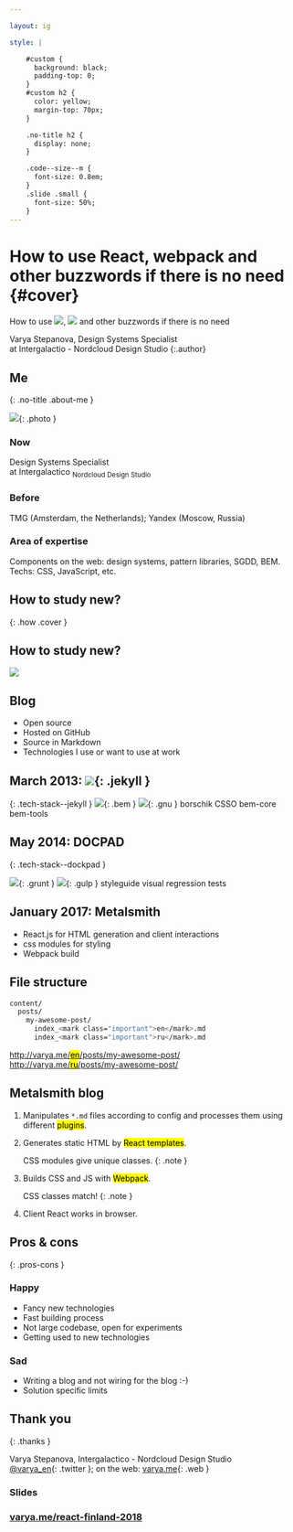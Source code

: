 ```yaml
---

layout: ig

style: |

    #custom {
      background: black;
      padding-top: 0;
    }
    #custom h2 {
      color: yellow;
      margin-top: 70px;
    }

    .no-title h2 {
      display: none;
    }

    .code--size--m {
      font-size: 0.8em;
    }
    .slide .small {
      font-size: 50%;
    }
---
```


# How to use React, webpack and other buzzwords if there is no need  {#cover}

<div class="title">
How to use

<span class="logos">
  <img src="pictures/react.png" class="logo react"/>,
  <img src="pictures/webpack.png" class="logo webpack"/>
</span>
and other
<span class="buzz">buzzwords</span>
if there is no need
</div>

Varya Stepanova, <span class="position">Design Systems Specialist<br/>
at Intergalactio - Nordcloud Design Studio</span>
{:.author}

<style>

@import url('https://fonts.googleapis.com/css?family=Nunito');

#cover {
  background-image:url('pictures/machine.jpg');
  background-size: cover;
  background-position: 0 0, center;
}

#cover:before {
  -webkit-filter: drop-shadow( -2px -2px 2px #000 );
  filter: drop-shadow( -2px -2px 2px #000 );
  text-align: left;
}

#cover h2 {
  display: none;
}

#cover .title {
  color: #FFF;
  font-size: 2.5em;
  font-family: 'Nunito', sans-serif;
  text-align: left;
}

#cover .title .logos {
  white-space: nowrap;
  display: inline-block;
  height: 100%;
  vertical-align: middle;
}

#cover .title .logo {
  height: 1.5em;
}

#cover .title .buzz,
#cover .title .buzz * {
    -webkit-animation: cray 6s infinite steps(50);
          animation: cray 6s infinite steps(50);
  display: inline-block;
}
@-webkit-keyframes cray {
  2% {
    font-weight: 400;
    font-style: normal;
    text-decoration: none;
    text-transform: capitalize;
  }
  4% {
    font-weight: 600;
    font-style: normal;
    text-decoration: none;
    text-transform: none;
  }
  6% {
    font-weight: 100;
    font-style: italic;
    text-decoration: none;
    text-transform: none;
  }
  8% {
    font-weight: 100;
    font-style: italic;
    text-decoration: line-through;
    text-transform: none;
  }
  10% {
    font-weight: 600;
    font-style: normal;
    text-decoration: none;
    text-transform: none;
  }
  12% {
    font-weight: 400;
    font-style: normal;
    text-decoration: none;
    text-transform: none;
  }
  14% {
    font-weight: 100;
    font-style: normal;
    text-decoration: none;
    text-transform: none;
  }
  16% {
    font-weight: 500;
    font-style: normal;
    text-decoration: none;
    text-transform: lowercase;
  }
  18% {
    font-weight: 700;
    font-style: italic;
    text-decoration: line-through;
    text-transform: none;
  }
  20% {
    font-weight: 600;
    font-style: normal;
    text-decoration: none;
    text-transform: none;
  }
  22% {
    font-weight: 200;
    font-style: normal;
    text-decoration: underline;
    text-transform: none;
  }
  24% {
    font-weight: 100;
    font-style: normal;
    text-decoration: none;
    text-transform: lowercase;
  }
  26% {
    font-weight: 400;
    font-style: normal;
    text-decoration: none;
    text-transform: none;
  }
  28% {
    font-weight: 100;
    font-style: normal;
    text-decoration: line-through;
    text-transform: none;
  }
  30% {
    font-weight: 200;
    font-style: normal;
    text-decoration: none;
    text-transform: none;
  }
  32% {
    font-weight: 400;
    font-style: italic;
    text-decoration: none;
    text-transform: none;
  }
  34% {
    font-weight: 200;
    font-style: normal;
    text-decoration: none;
    text-transform: none;
  }
  36% {
    font-weight: 500;
    font-style: italic;
    text-decoration: none;
    text-transform: capitalize;
  }
  38% {
    font-weight: 200;
    font-style: normal;
    text-decoration: none;
    text-transform: none;
  }
  40% {
    font-weight: 100;
    font-style: italic;
    text-decoration: none;
    text-transform: none;
  }
  42% {
    font-weight: 600;
    font-style: normal;
    text-decoration: none;
    text-transform: none;
  }
  44% {
    font-weight: 100;
    font-style: italic;
    text-decoration: none;
    text-transform: none;
  }
  46% {
    font-weight: 100;
    font-style: normal;
    text-decoration: none;
    text-transform: lowercase;
  }
  48% {
    font-weight: 700;
    font-style: normal;
    text-decoration: underline;
    text-transform: none;
  }
  50% {
    font-weight: 100;
    font-style: normal;
    text-decoration: none;
    text-transform: none;
  }
  52% {
    font-weight: 300;
    font-style: italic;
    text-decoration: none;
    text-transform: none;
  }
  54% {
    font-weight: 300;
    font-style: normal;
    text-decoration: none;
    text-transform: none;
  }
  56% {
    font-weight: 400;
    font-style: normal;
    text-decoration: underline;
    text-transform: none;
  }
  58% {
    font-weight: 100;
    font-style: normal;
    text-decoration: none;
    text-transform: capitalize;
  }
  60% {
    font-weight: 700;
    font-style: normal;
    text-decoration: none;
    text-transform: uppercase;
  }
  62% {
    font-weight: 200;
    font-style: normal;
    text-decoration: none;
    text-transform: none;
  }
  64% {
    font-weight: 600;
    font-style: normal;
    text-decoration: underline;
    text-transform: none;
  }
  66% {
    font-weight: 400;
    font-style: normal;
    text-decoration: line-through;
    text-transform: none;
  }
  68% {
    font-weight: 300;
    font-style: normal;
    text-decoration: underline;
    text-transform: none;
  }
  70% {
    font-weight: 100;
    font-style: normal;
    text-decoration: line-through;
    text-transform: uppercase;
  }
  72% {
    font-weight: 300;
    font-style: normal;
    text-decoration: none;
    text-transform: none;
  }
  74% {
    font-weight: 600;
    font-style: normal;
    text-decoration: none;
    text-transform: capitalize;
  }
  76% {
    font-weight: 600;
    font-style: normal;
    text-decoration: none;
    text-transform: none;
  }
  78% {
    font-weight: 300;
    font-style: normal;
    text-decoration: none;
    text-transform: none;
  }
  80% {
    font-weight: 400;
    font-style: normal;
    text-decoration: none;
    text-transform: none;
  }
  82% {
    font-weight: 100;
    font-style: normal;
    text-decoration: line-through;
    text-transform: none;
  }
  84% {
    font-weight: 200;
    font-style: normal;
    text-decoration: underline;
    text-transform: capitalize;
  }
  86% {
    font-weight: 600;
    font-style: normal;
    text-decoration: none;
    text-transform: uppercase;
  }
  88% {
    font-weight: 600;
    font-style: normal;
    text-decoration: underline;
    text-transform: none;
  }
  90% {
    font-weight: 300;
    font-style: normal;
    text-decoration: none;
    text-transform: none;
  }
  92% {
    font-weight: 400;
    font-style: normal;
    text-decoration: none;
    text-transform: none;
  }
  94% {
    font-weight: 500;
    font-style: normal;
    text-decoration: line-through;
    text-transform: capitalize;
  }
  96% {
    font-weight: 300;
    font-style: normal;
    text-decoration: none;
    text-transform: uppercase;
  }
  98% {
    font-weight: 100;
    font-style: italic;
    text-decoration: none;
    text-transform: none;
  }
}
@keyframes cray {
  2% {
    font-weight: 400;
    font-style: normal;
    text-decoration: none;
    text-transform: capitalize;
  }
  4% {
    font-weight: 600;
    font-style: normal;
    text-decoration: none;
    text-transform: none;
  }
  6% {
    font-weight: 100;
    font-style: italic;
    text-decoration: none;
    text-transform: none;
  }
  8% {
    font-weight: 100;
    font-style: italic;
    text-decoration: line-through;
    text-transform: none;
  }
  10% {
    font-weight: 600;
    font-style: normal;
    text-decoration: none;
    text-transform: none;
  }
  12% {
    font-weight: 400;
    font-style: normal;
    text-decoration: none;
    text-transform: none;
  }
  14% {
    font-weight: 100;
    font-style: normal;
    text-decoration: none;
    text-transform: none;
  }
  16% {
    font-weight: 500;
    font-style: normal;
    text-decoration: none;
    text-transform: lowercase;
  }
  18% {
    font-weight: 700;
    font-style: italic;
    text-decoration: line-through;
    text-transform: none;
  }
  20% {
    font-weight: 600;
    font-style: normal;
    text-decoration: none;
    text-transform: none;
  }
  22% {
    font-weight: 200;
    font-style: normal;
    text-decoration: underline;
    text-transform: none;
  }
  24% {
    font-weight: 100;
    font-style: normal;
    text-decoration: none;
    text-transform: lowercase;
  }
  26% {
    font-weight: 400;
    font-style: normal;
    text-decoration: none;
    text-transform: none;
  }
  28% {
    font-weight: 100;
    font-style: normal;
    text-decoration: line-through;
    text-transform: none;
  }
  30% {
    font-weight: 200;
    font-style: normal;
    text-decoration: none;
    text-transform: none;
  }
  32% {
    font-weight: 400;
    font-style: italic;
    text-decoration: none;
    text-transform: none;
  }
  34% {
    font-weight: 200;
    font-style: normal;
    text-decoration: none;
    text-transform: none;
  }
  36% {
    font-weight: 500;
    font-style: italic;
    text-decoration: none;
    text-transform: capitalize;
  }
  38% {
    font-weight: 200;
    font-style: normal;
    text-decoration: none;
    text-transform: none;
  }
  40% {
    font-weight: 100;
    font-style: italic;
    text-decoration: none;
    text-transform: none;
  }
  42% {
    font-weight: 600;
    font-style: normal;
    text-decoration: none;
    text-transform: none;
  }
  44% {
    font-weight: 100;
    font-style: italic;
    text-decoration: none;
    text-transform: none;
  }
  46% {
    font-weight: 100;
    font-style: normal;
    text-decoration: none;
    text-transform: lowercase;
  }
  48% {
    font-weight: 700;
    font-style: normal;
    text-decoration: underline;
    text-transform: none;
  }
  50% {
    font-weight: 100;
    font-style: normal;
    text-decoration: none;
    text-transform: none;
  }
  52% {
    font-weight: 300;
    font-style: italic;
    text-decoration: none;
    text-transform: none;
  }
  54% {
    font-weight: 300;
    font-style: normal;
    text-decoration: none;
    text-transform: none;
  }
  56% {
    font-weight: 400;
    font-style: normal;
    text-decoration: underline;
    text-transform: none;
  }
  58% {
    font-weight: 100;
    font-style: normal;
    text-decoration: none;
    text-transform: capitalize;
  }
  60% {
    font-weight: 700;
    font-style: normal;
    text-decoration: none;
    text-transform: uppercase;
  }
  62% {
    font-weight: 200;
    font-style: normal;
    text-decoration: none;
    text-transform: none;
  }
  64% {
    font-weight: 600;
    font-style: normal;
    text-decoration: underline;
    text-transform: none;
  }
  66% {
    font-weight: 400;
    font-style: normal;
    text-decoration: line-through;
    text-transform: none;
  }
  68% {
    font-weight: 300;
    font-style: normal;
    text-decoration: underline;
    text-transform: none;
  }
  70% {
    font-weight: 100;
    font-style: normal;
    text-decoration: line-through;
    text-transform: uppercase;
  }
  72% {
    font-weight: 300;
    font-style: normal;
    text-decoration: none;
    text-transform: none;
  }
  74% {
    font-weight: 600;
    font-style: normal;
    text-decoration: none;
    text-transform: capitalize;
  }
  76% {
    font-weight: 600;
    font-style: normal;
    text-decoration: none;
    text-transform: none;
  }
  78% {
    font-weight: 300;
    font-style: normal;
    text-decoration: none;
    text-transform: none;
  }
  80% {
    font-weight: 400;
    font-style: normal;
    text-decoration: none;
    text-transform: none;
  }
  82% {
    font-weight: 100;
    font-style: normal;
    text-decoration: line-through;
    text-transform: none;
  }
  84% {
    font-weight: 200;
    font-style: normal;
    text-decoration: underline;
    text-transform: capitalize;
  }
  86% {
    font-weight: 600;
    font-style: normal;
    text-decoration: none;
    text-transform: uppercase;
  }
  88% {
    font-weight: 600;
    font-style: normal;
    text-decoration: underline;
    text-transform: none;
  }
  90% {
    font-weight: 300;
    font-style: normal;
    text-decoration: none;
    text-transform: none;
  }
  92% {
    font-weight: 400;
    font-style: normal;
    text-decoration: none;
    text-transform: none;
  }
  94% {
    font-weight: 500;
    font-style: normal;
    text-decoration: line-through;
    text-transform: capitalize;
  }
  96% {
    font-weight: 300;
    font-style: normal;
    text-decoration: none;
    text-transform: uppercase;
  }
  98% {
    font-weight: 100;
    font-style: italic;
    text-decoration: none;
    text-transform: none;
  }
}


</style>

<!-- Picture credits: http://www.createmydreamlifestyle.com/index.php/2016/07/30/advantages-of-the-laptop-lifestyle/ -->


## Me
{: .no-title .about-me }

![](pictures/me.jpg){: .photo }

### Now
Design Systems Specialist<br/> at Intergalactico <sub class="small">Nordcloud Design Studio</sub>

### Before
TMG (Amsterdam, the Netherlands); Yandex&nbsp;(Moscow,&nbsp;Russia)

### Area of expertise
Components on the web: design systems, pattern libraries, SGDD, BEM. Techs: CSS, JavaScript, etc.

<!--
Before we start, I would like to introduce myself and explain why
this topic has been chosen.
-->

<style>
.about-me p {
  font-size: 80%;
}
.about-me .photo {
  float: left;
  width: 300px;
  margin-top: 1em;
  margin-bottom: 6em;
  margin-right: 1em;
  border-radius: 50%;
}
</style>


## How to study new?
{: .how .cover }

<style>
.how {
  background-image:url('pictures/chicken-egg.jpg');
  background-size: cover;
  background-position: 0 0, center;
  background-color: #FDED5B;
}
</style>


## How to study new?

![](pictures/todo.png)


## Blog

* Open source
* Hosted on GitHub
* Source in Markdown
* Technologies I use or want to use at work


## March 2013: ![](pictures/jekyll.png){: .jekyll }
{: .tech-stack--jekyll }
![](pictures/bem.png){: .bem }
![](pictures/gnu.png){: .gnu }
<span class="borschik">borschik</span>
<span class="csso">CSSO</span>
<span class="bem-core">bem-core</span>
<span class="bem-tools">bem-tools</span>

<style>

.tech-stack--jekyll .jekyll {
  height: 125px;
  margin-bottom: -30px;
}

.tech-stack--jekyll .bem {
  height: 100px;

  /* animation: rot 4.5s infinite linear;*/
}
.tech-stack--jekyll .gnu {
  height: 100px;

  /* animation: rot 4.5s infinite linear;
  animation-delay: 0.75s; */
}

@import url('https://fonts.googleapis.com/css?family=Anton');

.tech-stack--jekyll .borschik {
  -webkit-box-sizing: content-box;
  -moz-box-sizing: content-box;
  box-sizing: content-box;
  border: none;
  font: normal 40px/normal "Anton", Helvetica, sans-serif;
  color: rgb(112, 112, 112);
  text-transform: uppercase;
  -o-text-overflow: clip;
  text-overflow: clip;
  letter-spacing: 5px;
  text-shadow: 3px 3px 0 rgb(238,238,238) , 5px 5px 0 rgb(112,112,112) ;

  /*animation: rot 4.5s infinite linear;
  animation-delay: 1.5s;*/
}

.tech-stack--jekyll .csso {
  font-family: Verdana;
  font-size: 50px;

  /*animation: rot 4.5s infinite linear;
  animation-delay: 2.25s; */
}
.tech-stack--jekyll .csso::first-letter {
  color: red;
}

.tech-stack--jekyll .bem-core {
  font-family: 'CoreCircus', sans-serif;
  text-transform: uppercase;
  font-size: 40px;
  line-height: 1;
  color: #f98ca4;
  text-shadow: -1px -1px 0 #6e1f58, 1px -1px 0 #6e1f58, -1px 1px 0 #6e1f58, 1px 1px 0 #6e1f58, 1px 0px 0px #65f283, 0px 1px 0px #65f283, 2px 1px 0px #65f283, 1px 2px 0px #65f283, 3px 2px 0px #65f283, 2px 3px 0px #65f283, 4px 3px 0px #65f283, 3px 4px 0px #65f283, 5px 4px 0px #65f283, 3px 5px 0px #6e1f58, 6px 5px 0px #6e1f58, -1px 2px 0 black, 0 3px 0 #6e1f58, 1px 4px 0 #6e1f58, 2px 5px 0px #6e1f58, 2px -1px 0 #6e1f58, 3px 0 0 #6e1f58, 4px 1px 0 #6e1f58, 5px 2px 0px #6e1f58, 6px 3px 0 #6e1f58, 7px 4px 0 #6e1f58, 10px 10px 4px #dac249;

  /*animation: rot 4.5s infinite linear;
  animation-delay: 3s;*/
}

.tech-stack--jekyll .bem-tools {

  font-family: Menlo;
  font-size: 40px;

  /*animation: rot 4.5s infinite linear;
  animation-delay: 3.75s;*/
}


/*
 * Webfont: CoreCircus by S-Core
 * URL: http://www.myfonts.com/fonts/s-core/core-circus/regular/
 * Copyright: Copyright (c) 2013 by S-Core Co., Ltd.. All rights reserved.
 * Licensed pageviews: 10,000
*
 * Webfont: CoreCircus2DDot1 by S-Core
 * URL: http://www.myfonts.com/fonts/s-core/core-circus/dot1/
 * Copyright: Copyright (c) 2013 by S-Core Co., Ltd.. All rights reserved.
 * Licensed pageviews: 10,000
*/
@font-face {
  font-family: 'CoreCircus2DDot1';
  src: url("https://s3-us-west-2.amazonaws.com/s.cdpn.io/209981/333BF4_1_0.eot");
  src: url("https://s3-us-west-2.amazonaws.com/s.cdpn.io/209981/333BF4_1_0.eot?#iefix") format("embedded-opentype"), url("https://s3-us-west-2.amazonaws.com/s.cdpn.io/209981/333BF4_1_0.woff2") format("woff2"), url("https://s3-us-west-2.amazonaws.com/s.cdpn.io/209981/333BF4_1_0.woff") format("woff"), url("https://s3-us-west-2.amazonaws.com/s.cdpn.io/209981/333BF4_1_0.ttf") format("truetype");
}
@font-face {
  font-family: 'CoreCircus';
  src: url("https://s3-us-west-2.amazonaws.com/s.cdpn.io/209981/333BF4_8_0.eot");
  src: url("https://s3-us-west-2.amazonaws.com/s.cdpn.io/209981/333BF4_8_0.eot?#iefix") format("embedded-opentype"), url("https://s3-us-west-2.amazonaws.com/s.cdpn.io/209981/333BF4_8_0.woff2") format("woff2"), url("https://s3-us-west-2.amazonaws.com/s.cdpn.io/209981/333BF4_8_0.woff") format("woff"), url("https://s3-us-west-2.amazonaws.com/s.cdpn.io/209981/333BF4_8_0.ttf") format("truetype");
}
@font-face {
  font-family: 'CoreCircusPierrot4';
  src: url("https://s3-us-west-2.amazonaws.com/s.cdpn.io/209981/333BF4_13_0.eot");
  src: url("https://s3-us-west-2.amazonaws.com/s.cdpn.io/209981/333BF4_13_0.eot?#iefix") format("embedded-opentype"), url("https://s3-us-west-2.amazonaws.com/s.cdpn.io/209981/333BF4_13_0.woff2") format("woff2"), url("https://s3-us-west-2.amazonaws.com/s.cdpn.io/209981/333BF4_13_0.woff") format("woff"), url("https://s3-us-west-2.amazonaws.com/s.cdpn.io/209981/333BF4_13_0.ttf") format("truetype");
}

</style>


## May 2014: DOCPAD
{: .tech-stack--dockpad }

![](pictures/grunt.svg){: .grunt }
![](pictures/gulp.svg){: .gulp }
<span class="styleguide">styleguide</span>
<span class="visual-tests">visual regression tests</span>

<style>
.tech-stack--dockpad .grunt {
  height: 125px;
}
.tech-stack--dockpad .gulp {
  height: 125px;
}
</style>

## January 2017: Metalsmith

* React.js for HTML generation and client interactions
* css modules for styling
* Webpack build

<!--
[Jekyll](https://jekyllrb.com/)<br/>
   March 2013. Plain CSS, month later - BEM, GNUmake building, Borschik + CSSO
   July 2013: using bem-core library, BH template engine
   Oct 2013: bem-tools@1.0.0
   April 2014: bem-core@2
1. Docpad
   May 2014. Grunt
   Jul 2015: Automatic generated styleguide, Gulp for building
   Oct 2015: visual regression tests
1. Metalsmith
   Jan 2017. React as templating solution + react on client + css-modules
-->


## File structure

```bash
content/
  posts/
    my-awesome-post/
      index_<mark class="important">en</mark>.md
      index_<mark class="important">ru</mark>.md
```

[http://varya.me/<mark class="important">en</mark>/posts/my-awesome-post/](http://varya.me)<br/>
[http://varya.me/<mark class="important">ru</mark>/posts/my-awesome-post/](http://varya.me)


## Metalsmith blog

1. Manipulates `*.md` files according to config and processes them using different <mark class="important">plugins</mark>.
1. Generates static HTML by <mark class="important">React templates</mark>.

   CSS modules give unique classes.
   {: .note }
1. Builds CSS and JS with <mark class="important">Webpack</mark>.

   CSS classes match!
   {: .note }
1. Client React works in browser.


## Pros & cons
{: .pros-cons }

### Happy

* Fancy new technologies
* Fast building process
* Not large codebase, open for experiments
* Getting used to new technologies


### Sad

* Writing a blog and not wiring for the blog :-)
* Solution specific limits

<style>
.pros-cons h2 {
  display: none;
}
</style>


## Thank you
{: .thanks }

Varya Stepanova, Intergalactico - Nordcloud Design Studio<br/>
[@varya_en](https://twitter.com/varya_en){: .twitter }; on the web: [varya.me](http://varya.me){: .web }

### Slides

### [varya.me/react-finland-2018](http://varya.me/react-finland-2018/)

<style>
.thanks h3 {
  font-size: 28px;
  margin-bottom: 0.5em;
  margin-top: 1em;
  line-height: 1.25em;
}
.thanks .twitter
{
  text-decoration: none;
  color: currentColor;
  background: none;
  border-bottom: 0;
}
.thanks .twitter::before
{
  content: "";
  display: inline-block;
  width: 1.5em;
  height: 1.5em;
  background-image:url('pictures/twitter-logo.png');
  background-size: cover;
  margin-right: 0.5em;
  margin-bottom: -0.5em;
}
</style>

